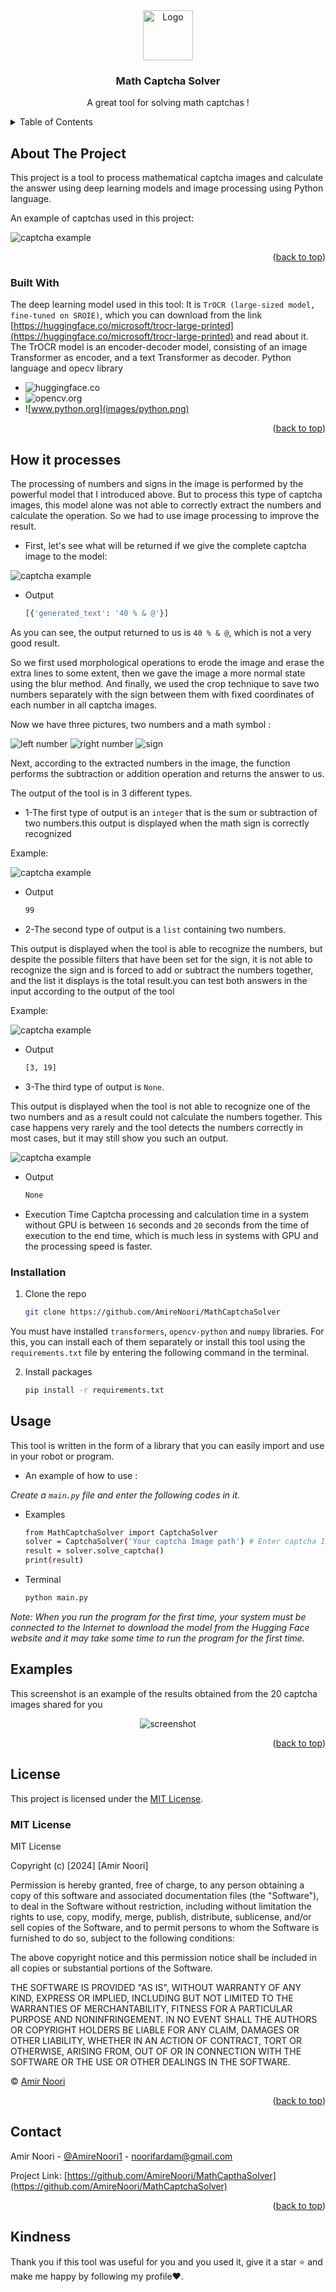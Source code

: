 <div align="center">
  <a href="https://github.com/AmireNoori/MathCaptchaSolver">
    <img src="images/logo.jpg" alt="Logo" width="80" height="80">
  </a>

  <h3 align="center">Math Captcha Solver</h3>

  <p align="center">
    A great tool for solving math captchas !
  </p>
</div>



<!-- TABLE OF CONTENTS -->
<details>
  <summary>Table of Contents</summary>
  <ol>
    <li>
      <a href="#about-the-project">About The Project</a>
      <ul>
        <li><a href="#built-with">Built With</a></li>
      </ul>
    </li>
    <li>
      <a href="#How-it-processes">How it processes</a>
      <ul>
        <li><a href="#installation">Installation</a></li>
      </ul>
    </li>
    <li><a href="#usage">Usage</a></li>
    <li><a href="#license">License</a></li>
    <li><a href="#contact">Contact</a></li>
    <li><a href="#kindness">Kindness</a></li>

  </ol>
</details>



<!-- ABOUT THE PROJECT -->
## About The Project

This project is a tool to process mathematical captcha images and calculate the answer using deep learning models and image processing using Python language.

An example of captchas used in this project:

![captcha example](images/captcha-example.jpg)


<p align="right">(<a href="#readme-top">back to top</a>)</p>



### Built With

The deep learning model used in this tool: It is `TrOCR (large-sized model, fine-tuned on SROIE)`, which you can download from the link [https://huggingface.co/microsoft/trocr-large-printed](https://huggingface.co/microsoft/trocr-large-printed) and read about it.
The TrOCR model is an encoder-decoder model, consisting of an image Transformer as encoder, and a text Transformer as decoder.
Python language and opecv library
* ![huggingface.co](images/huggingface.png)
* ![opencv.org](images/opencv.png)
* ![www.python.org](images/python.png)


<p align="right">(<a href="#readme-top">back to top</a>)</p>


## How it processes

The processing of numbers and signs in the image is performed by the powerful model that I introduced above. But to process this type of captcha images, this model alone was not able to correctly extract the numbers and calculate the operation. So we had to use image processing to improve the result.

* First, let's see what will be returned if we give the complete captcha image to the model:

![captcha example](images/first-cap.jpg)

* Output
  ```sh
  [{'generated_text': '40 % & @'}]
  ```

As you can see, the output returned to us is `40 % & @`, which is not a very good result.

So we first used morphological operations to erode the image and erase the extra lines to some extent, then we gave the image a more normal state using the blur method.
And finally, we used the crop technique to save two numbers separately with the sign between them with fixed coordinates of each number in all captcha images.

Now we have three pictures, two numbers and a math symbol :

![left number](images/left_number.jpg)                         ![right number](images/right_number.jpg)                             ![sign](images/sign.jpg)


Next, according to the extracted numbers in the image, the function performs the subtraction or addition operation and returns the answer to us.

The output of the tool is in 3 different types.

* 1-The first type of output is an `integer` that is the sum or subtraction of two numbers.this output is displayed when the math sign is correctly recognized

Example:

![captcha example](images/captcha-1.jpg)

* Output
  ```sh
  99
  ```

* 2-The second type of output is a `list` containing two numbers.

This output is displayed when the tool is able to recognize the numbers, but despite the possible filters that have been set for the sign, it is not able to recognize the sign and is forced to add or subtract the numbers together, and the list it displays is the total result.you can test both answers in the input according to the output of the tool

Example:

![captcha example](images/captcha-2.jpg)

* Output
  ```sh
  [3, 19]
  ```

* 3-The third type of output is `None`.

This output is displayed when the tool is not able to recognize one of the two numbers and as a result could not calculate the numbers together.
This case happens very rarely and the tool detects the numbers correctly in most cases, but it may still show you such an output.

![captcha example](images/captcha-3.jpg)

* Output
  ```sh
  None
  ```

* Execution Time
Captcha processing and calculation time in a system without GPU is between `16` seconds and `20` seconds from the time of execution to the end time, which is much less in systems with GPU and the processing speed is faster.


### Installation

1. Clone the repo
   ```sh
   git clone https://github.com/AmireNoori/MathCaptchaSolver
   ```

You must have installed `transformers`, `opencv-python` and `numpy` libraries. For this, you can install each of them separately or install this tool using the `requirements.txt` file by entering the following command in the terminal.

2. Install packages
   ```sh
   pip install -r requirements.txt
   ```

## Usage

This tool is written in the form of a library that you can easily import and use in your robot or program.

* An example of how to use :

_Create a `main.py` file and enter the following codes in it._

* Examples
  ```sh
  from MathCaptchaSolver import CaptchaSolver
  solver = CaptchaSolver('Your captcha Image path') # Enter captcha Image path
  result = solver.solve_captcha()
  print(result)
  ```
* Terminal
  ```sh
  python main.py
  ```

_Note: When you run the program for the first time, your system must be connected to the Internet to download the model from the Hugging Face website and it may take some time to run the program for the first time._
## Examples


This screenshot is an example of the results obtained from the 20 captcha images shared for you
<div align="center">
    <img src="images/examples.jpg" alt="screenshot">
</div>




<p align="right">(<a href="#readme-top">back to top</a>)</p>



## License

This project is licensed under the [MIT License](LICENSE).

### MIT License

MIT License

Copyright (c) [2024] [Amir Noori]

Permission is hereby granted, free of charge, to any person obtaining a copy
of this software and associated documentation files (the "Software"), to deal
in the Software without restriction, including without limitation the rights
to use, copy, modify, merge, publish, distribute, sublicense, and/or sell
copies of the Software, and to permit persons to whom the Software is
furnished to do so, subject to the following conditions:

The above copyright notice and this permission notice shall be included in all
copies or substantial portions of the Software.

THE SOFTWARE IS PROVIDED "AS IS", WITHOUT WARRANTY OF ANY KIND, EXPRESS OR
IMPLIED, INCLUDING BUT NOT LIMITED TO THE WARRANTIES OF MERCHANTABILITY,
FITNESS FOR A PARTICULAR PURPOSE AND NONINFRINGEMENT. IN NO EVENT SHALL THE
AUTHORS OR COPYRIGHT HOLDERS BE LIABLE FOR ANY CLAIM, DAMAGES OR OTHER
LIABILITY, WHETHER IN AN ACTION OF CONTRACT, TORT OR OTHERWISE, ARISING FROM,
OUT OF OR IN CONNECTION WITH THE SOFTWARE OR THE USE OR OTHER DEALINGS IN THE
SOFTWARE.

© [Amir Noori](https://github.com/AmireNoori)


<p align="right">(<a href="#readme-top">back to top</a>)</p>




## Contact

Amir Noori - [@AmireNoori1](https://t.me/AmireNoori1) - noorifardam@gmail.com

Project Link: [https://github.com/AmireNoori/MathCapthaSolver](https://github.com/AmireNoori/MathCaptchaSolver)

<p align="right">(<a href="#readme-top">back to top</a>)</p>

## Kindness

Thank you if this tool was useful for you and you used it, give it a star ⭐ and make me happy by following my profile❤️.
